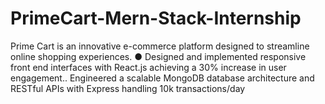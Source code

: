 # PrimeCart-Mern-Stack-Internship
 Prime Cart is an innovative e-commerce platform designed to streamline online shopping experiences. ● Designed and implemented responsive front end interfaces with React.js achieving a 30% increase in user engagement.. Engineered a scalable MongoDB database architecture and RESTful APIs with Express handling 10k transactions/day
